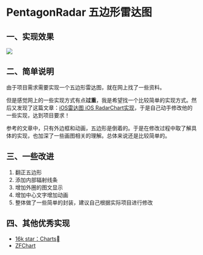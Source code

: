 # PentagonRadar 五边形雷达图

## 一、实现效果

![](http://oy7b0gogl.bkt.clouddn.com/11-16-2018-16-46-50.gif)

## 二、简单说明

由于项目需求需要实现一个五边形雷达图，就在网上找了一些资料。

但是感觉网上的一些实现方式有点**过重**，我是希望找一个比较简单的实现方式。然后又发现了这篇文章：[iOS雷达图 iOS RadarChart实现](http://blog.csdn.net/hbblzjy/article/details/51719773)，于是自己动手修改他的一些实现，达到项目要求！

参考的文章中，只有外边框和动画，五边形是倒着的。于是在修改过程中取了解具体的实现，也加深了一些画图相关的理解。总体来说还是比较简单的。

## 三、一些改进

1. 翻正五边形
2. 添加内部辐射线条
3. 增加外圈的图文显示
4. 增加中心文字增加动画
5. 整体做了一些简单的封装，建议自己根据实际项目进行修改

## 四、其他优秀实现

* [16k star：Charts](https://github.com/danielgindi/Charts)
* [ZFChart](https://github.com/Zirkfied/ZFChart) 







